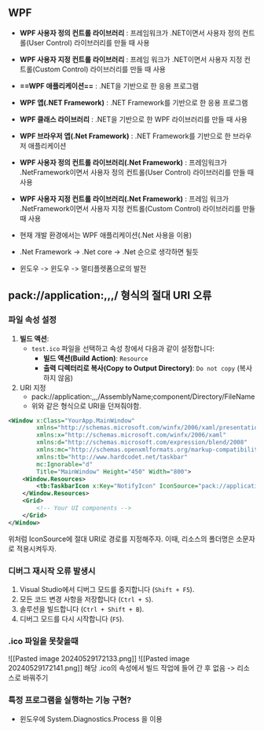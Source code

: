 ## WPF
- **WPF 사용자 정의 컨트롤 라이브러리** : 프레임워크가 .NET이면서 사용자 정의 컨트롤(User Control) 라이브러리를 만들 때 사용
- **WPF 사용자 지정 컨트롤 라이브러리** : 프레임 워크가 .NET이면서 사용자 지정 컨트롤(Custom Control) 라이브러리를 만들 때 사용
- **==WPF 애플리케이션==** : .NET을 기반으로 한 응용 프로그램
- **WPF 앱(.NET Framework)** : .NET Framework를 기반으로 한 응용 프로그램
- **WPF 클래스 라이브러리** : .NET을 기반으로 한 WPF 라이브러리를 만들 때 사용
- **WPF 브라우저 앱(.Net Framework)** : .NET Framework를 기반으로 한 브라우저 애플리케이션
- **WPF 사용자 정의 컨트롤 라이브러리(.Net Framework)** : 프레임워크가 .NetFramework이면서 사용자 정의 컨트롤(User Control) 라이브러리를 만들 때 사용
- **WPF 사용자 지정 컨트롤 라이브러리(.Net Framework)** : 프레임 워크가 .NetFramework이면서 사용자 지정 컨트롤(Custom Control) 라이브러리를 만들 때 사용

- 현재 개발 환경에서는 WPF 애플리케이션(.Net 사용을 이용)
- .Net Framework -> .Net core -> .Net 순으로 생각하면 될듯
- 윈도우 -> 윈도우 -> 멀티플렛폼으로의 발전

## pack://application:,,,/ 형식의 절대 URI 오류
### 파일 속성 설정

1. **빌드 액션**:
    - `test.ico` 파일을 선택하고 속성 창에서 다음과 같이 설정합니다:
        - **빌드 액션(Build Action)**: `Resource`
        - **출력 디렉터리로 복사(Copy to Output Directory)**: `Do not copy` (복사하지 않음)
2. URI 지정
	- pack://application:,,,/AssemblyName;component/Directory/FileName
	- 위와 같은 형식으로 URI을 던져줘야함.
```xml
<Window x:Class="YourApp.MainWindow"
        xmlns="http://schemas.microsoft.com/winfx/2006/xaml/presentation"
        xmlns:x="http://schemas.microsoft.com/winfx/2006/xaml"
        xmlns:d="http://schemas.microsoft.com/expression/blend/2008"
        xmlns:mc="http://schemas.openxmlformats.org/markup-compatibility/2006"
        xmlns:tb="http://www.hardcodet.net/taskbar"
        mc:Ignorable="d"
        Title="MainWindow" Height="450" Width="800">
    <Window.Resources>
        <tb:TaskbarIcon x:Key="NotifyIcon" IconSource="pack://application:,,,/chatClient;component/resource/test.ico" ToolTipText="Your App"/>
    </Window.Resources>
    <Grid>
        <!-- Your UI components -->
    </Grid>
</Window>

```
위처럼 IconSource에 절대 URI로 경로를 지정해주자. 이때, 리소스의 폴더명은 소문자로 적용시켜두자.
### 디버그 재시작 오류 발생시
1. Visual Studio에서 디버그 모드를 중지합니다 (`Shift + F5`).
2. 모든 코드 변경 사항을 저장합니다 (`Ctrl + S`).
3. 솔루션을 빌드합니다 (`Ctrl + Shift + B`).
4. 디버그 모드를 다시 시작합니다 (`F5`).
### .ico 파일을 못찾을때
![[Pasted image 20240529172133.png]]
![[Pasted image 20240529172141.png]]
해당 .ico의 속성에서 빌드 작업에 들어 간 후
없음 -> 리소스로 바꿔주기

### 특정 프로그램을 실행하는 기능 구현?
- 윈도우에 System.Diagnostics.Process 을 이용